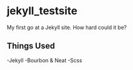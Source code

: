 # jekyll_testsite
My first go at a Jekyll site. How hard could it be?

## Things Used
-Jekyll
-Bourbon & Neat
-Scss
